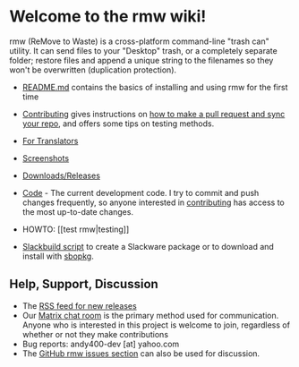 # Welcome to the rmw wiki! #

rmw (ReMove to Waste) is a cross-platform command-line "trash can"
utility. It can send files to your "Desktop" trash, or a completely
separate folder; restore files and append a unique string to the
filenames so they won't be overwritten (duplication protection).

* [README.md](https://github.com/theimpossibleastronaut/rmw/blob/master/README.md) contains the basics of installing and using rmw for the first time
* [Contributing](https://github.com/theimpossibleastronaut/rmw/wiki/Contributing) gives instructions on [how to make a pull request and sync your repo](https://github.com/andy5995/rmw/wiki/Contributing#pull-requests), and offers some tips on testing methods.
* [For Translators](https://github.com/theimpossibleastronaut/rmw/wiki/Translating)
* [Screenshots](https://github.com/theimpossibleastronaut/rmw/tree/screenshots)
* [Downloads/Releases](https://github.com/theimpossibleastronaut/rmw/releases)
* [Code](https://github.com/theimpossibleastronaut/rmw) - The current development code. I try to commit and push changes frequently, so anyone interested in [contributing](https://github.com/andy5995/rmw/wiki/Contributing) has access to the most up-to-date changes.
* HOWTO: [[test rmw|testing]]

* [Slackbuild script](https://slackbuilds.org/repository/14.2/system/rmw/) to create a Slackware package or to download and install with [sbopkg](https://sbopkg.org/).

## Help, Support, Discussion ##

* The [RSS feed for new releases](https://github.com/theimpossibleastronaut/rmw/releases.atom)
* Our [Matrix chat room](https://matrix.to/#/!XeJxcdkywroPaRKKtr:matrix.org) is the primary method used for communication. Anyone who is interested in this project is welcome to join, regardless of whether or not they make contributions
* Bug reports: andy400-dev [at] yahoo.com
* The [GitHub rmw issues section](https://github.com/theimpossibleastronaut/rmw/issues) can also be used for discussion.